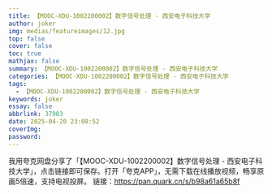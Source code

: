 ```yaml
---
title: 【MOOC-XDU-1002200002】数字信号处理 - 西安电子科技大学
author: joker
img: medias/featureimages/12.jpg
top: false
cover: false
toc: true
mathjax: false
summary: 【MOOC-XDU-1002200002】数字信号处理 - 西安电子科技大学
categories: 【MOOC-XDU-1002200002】数字信号处理 - 西安电子科技大学
tags:
  - 【MOOC-XDU-1002200002】数字信号处理 - 西安电子科技大学
keywords: joker
essay: false
abbrlink: 37903
date: 2025-04-20 23:08:52
coverImg:
password:
---
```


我用夸克网盘分享了「【MOOC-XDU-1002200002】数字信号处理 - 西安电子科技大学」，点击链接即可保存。打开「夸克APP」，无需下载在线播放视频，畅享原画5倍速，支持电视投屏。
链接：https://pan.quark.cn/s/b98a61a65b8f
